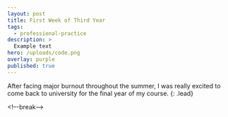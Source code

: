 ```yaml
---
layout: post
title: First Week of Third Year
tags:
  - professional-practice
description: >
  Example text
hero: /uploads/code.png
overlay: purple
published: true
---
```

After facing major burnout throughout the summer, I was really excited to come back to university for the final year of my course.
{: .lead}

<!–-break-–>
<!--break-->
